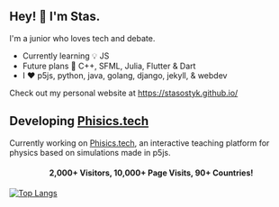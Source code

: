 ## Hey! 👾 I'm Stas.

I'm a junior who loves tech and debate. 

* Currently learning 💡 JS
* Future plans 🚀 C++, SFML, Julia, Flutter & Dart
* I ❤️ p5js, python, java, golang, django, jekyll, & webdev

Check out my personal website at https://stasostyk.github.io/

## Developing [Phisics.tech](https://phisics.tech) 
Currently working on [Phisics.tech](https://phisics.tech), an interactive teaching platform for physics based on simulations made in p5js.


#### <p align="center">2,000+ Visitors, 10,000+ Page Visits, 90+ Countries!</p>

[![Top Langs](https://github-readme-stats.vercel.app/api/top-langs/?username=stasostyk&layout=compact&theme=react&langs_count=10&hide=sass)](https://github.com/anuraghazra/github-readme-stats)

